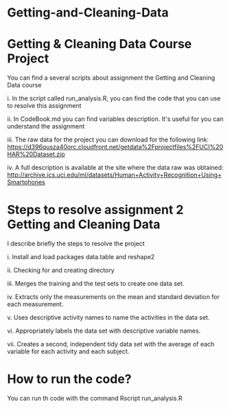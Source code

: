 Getting-and-Cleaning-Data
=========================
Getting & Cleaning Data Course Project
======================================

You can find a several scripts about assignment the Getting and Cleaning Data course

i. In the script called run_analysis.R, you can find the code that you can use to resolve this assignment

ii. In CodeBook.md you can find variables description. It's useful for you can understand the assignment

iii. The raw data for the project you can download for the following link: https://d396qusza40orc.cloudfront.net/getdata%2Fprojectfiles%2FUCI%20HAR%20Dataset.zip 

iv. A full description is available at the site where the data raw was obtained: http://archive.ics.uci.edu/ml/datasets/Human+Activity+Recognition+Using+Smartphones 


Steps to resolve assignment 2 Getting and Cleaning Data
=======================================================

I describe briefly the steps to resolve the project

i. Install and load packages data.table and reshape2

ii. Checking for and creating directory

iii. Merges the training and the test sets to create one data set.

iv. Extracts only the measurements on the mean and standard deviation for each measurement. 

v. Uses descriptive activity names to name the activities in the data set.

vi. Appropriately labels the data set with descriptive variable names.

vii. Creates a second, independent tidy data set with the average of each variable for each activity and each subject.

How to run the code?
=================

You can run th code with the command Rscript run_analysis.R


